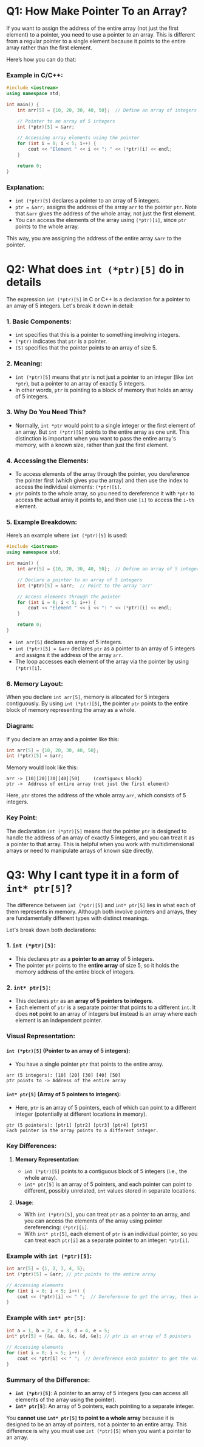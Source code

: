 # Q1: How Make Pointer To an Array?

If you want to assign the address of the entire array (not just the first element) to a pointer, you need to use a pointer to an array. This is different from a regular pointer to a single element because it points to the entire array rather than the first element.

Here’s how you can do that:

### Example in C/C++:

```cpp
#include <iostream>
using namespace std;

int main() {
    int arr[5] = {10, 20, 30, 40, 50};  // Define an array of integers

    // Pointer to an array of 5 integers
    int (*ptr)[5] = &arr;

    // Accessing array elements using the pointer
    for (int i = 0; i < 5; i++) {
        cout << "Element " << i << ": " << (*ptr)[i] << endl;
    }

    return 0;
}
```

### Explanation:
- `int (*ptr)[5]` declares a pointer to an array of 5 integers.
- `ptr = &arr;` assigns the address of the array `arr` to the pointer `ptr`. Note that `&arr` gives the address of the whole array, not just the first element.
- You can access the elements of the array using `(*ptr)[i]`, since `ptr` points to the whole array.

This way, you are assigning the address of the entire array `&arr` to the pointer.

# Q2: What does `int (*ptr)[5]` do in details

The expression `int (*ptr)[5]` in C or C++ is a declaration for a pointer to an array of 5 integers. Let's break it down in detail:

### 1. **Basic Components**:
   - `int` specifies that this is a pointer to something involving integers.
   - `(*ptr)` indicates that `ptr` is a pointer.
   - `[5]` specifies that the pointer points to an array of size 5.

### 2. **Meaning**:
   - `int (*ptr)[5]` means that `ptr` is not just a pointer to an integer (like `int *ptr`), but a pointer to an array of exactly 5 integers. 
   - In other words, `ptr` is pointing to a block of memory that holds an array of 5 integers.

### 3. **Why Do You Need This?**
   - Normally, `int *ptr` would point to a single integer or the first element of an array. But `int (*ptr)[5]` points to the entire array as one unit. This distinction is important when you want to pass the entire array's memory, with a known size, rather than just the first element.

### 4. **Accessing the Elements**:
   - To access elements of the array through the pointer, you dereference the pointer first (which gives you the array) and then use the index to access the individual elements: `(*ptr)[i]`.
   - `ptr` points to the whole array, so you need to dereference it with `*ptr` to access the actual array it points to, and then use `[i]` to access the `i-th` element.

### 5. **Example Breakdown**:

Here’s an example where `int (*ptr)[5]` is used:

```cpp
#include <iostream>
using namespace std;

int main() {
    int arr[5] = {10, 20, 30, 40, 50};  // Define an array of 5 integers

    // Declare a pointer to an array of 5 integers
    int (*ptr)[5] = &arr;  // Point to the array 'arr'

    // Access elements through the pointer
    for (int i = 0; i < 5; i++) {
        cout << "Element " << i << ": " << (*ptr)[i] << endl;
    }

    return 0;
}
```

- `int arr[5]` declares an array of 5 integers.
- `int (*ptr)[5] = &arr` declares `ptr` as a pointer to an array of 5 integers and assigns it the address of the array `arr`.
- The loop accesses each element of the array via the pointer by using `(*ptr)[i]`.

### 6. **Memory Layout**:
When you declare `int arr[5]`, memory is allocated for 5 integers contiguously. By using `int (*ptr)[5]`, the pointer `ptr` points to the entire block of memory representing the array as a whole.

### Diagram:

If you declare an array and a pointer like this:

```cpp
int arr[5] = {10, 20, 30, 40, 50};
int (*ptr)[5] = &arr;
```

Memory would look like this:

```
arr -> [10][20][30][40][50]     (contiguous block)
ptr ->  Address of entire array (not just the first element)
```

Here, `ptr` stores the address of the whole array `arr`, which consists of 5 integers.

### Key Point:
The declaration `int (*ptr)[5]` means that the pointer `ptr` is designed to handle the address of an array of exactly 5 integers, and you can treat it as a pointer to that array. This is helpful when you work with multidimensional arrays or need to manipulate arrays of known size directly.

# Q3: Why I cant type it in a form of `int* ptr[5]`?

The difference between `int (*ptr)[5]` and `int* ptr[5]` lies in what each of them represents in memory. Although both involve pointers and arrays, they are fundamentally different types with distinct meanings.

Let's break down both declarations:

### 1. **`int (*ptr)[5]`**:
   - This declares `ptr` as a **pointer to an array** of 5 integers.
   - The pointer `ptr` points to the **entire array** of size 5, so it holds the memory address of the entire block of integers.

### 2. **`int* ptr[5]`**:
   - This declares `ptr` as an **array of 5 pointers to integers**.
   - Each element of `ptr` is a separate pointer that points to a different `int`. It does **not** point to an array of integers but instead is an array where each element is an independent pointer.

### Visual Representation:

#### `int (*ptr)[5]` (Pointer to an array of 5 integers):

- You have a single pointer `ptr` that points to the entire array.

```
arr (5 integers): [10] [20] [30] [40] [50]
ptr points to -> Address of the entire array
```

#### `int* ptr[5]` (Array of 5 pointers to integers):

- Here, `ptr` is an array of 5 pointers, each of which can point to a different integer (potentially at different locations in memory).

```
ptr (5 pointers): [ptr1] [ptr2] [ptr3] [ptr4] [ptr5]
Each pointer in the array points to a different integer.
```

### Key Differences:

1. **Memory Representation**:
   - `int (*ptr)[5]` points to a contiguous block of 5 integers (i.e., the whole array).
   - `int* ptr[5]` is an array of 5 pointers, and each pointer can point to different, possibly unrelated, `int` values stored in separate locations.

2. **Usage**:
   - With `int (*ptr)[5]`, you can treat `ptr` as a pointer to an array, and you can access the elements of the array using pointer dereferencing: `(*ptr)[i]`.
   - With `int* ptr[5]`, each element of `ptr` is an individual pointer, so you can treat each `ptr[i]` as a separate pointer to an integer: `*ptr[i]`.

### Example with `int (*ptr)[5]`:

```cpp
int arr[5] = {1, 2, 3, 4, 5};
int (*ptr)[5] = &arr; // ptr points to the entire array

// Accessing elements
for (int i = 0; i < 5; i++) {
    cout << (*ptr)[i] << " ";  // Dereference to get the array, then access elements
}
```

### Example with `int* ptr[5]`:

```cpp
int a = 1, b = 2, c = 3, d = 4, e = 5;
int* ptr[5] = {&a, &b, &c, &d, &e}; // ptr is an array of 5 pointers

// Accessing elements
for (int i = 0; i < 5; i++) {
    cout << *ptr[i] << " ";  // Dereference each pointer to get the value it points to
}
```

### Summary of the Difference:
- **`int (*ptr)[5]`**: A pointer to an array of 5 integers (you can access all elements of the array using the pointer).
- **`int* ptr[5]`**: An array of 5 pointers, each pointing to a separate integer.

You **cannot use `int* ptr[5]` to point to a whole array** because it is designed to be an array of pointers, not a pointer to an entire array. This difference is why you must use `int (*ptr)[5]` when you want a pointer to an array.